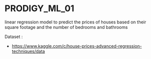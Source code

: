 # PRODIGY_ML_01
linear regression model to predict the prices of houses based on their square footage and the number of bedrooms and bathrooms

Dataset :
- https://www.kaggle.com/c/house-prices-advanced-regression-techniques/data
